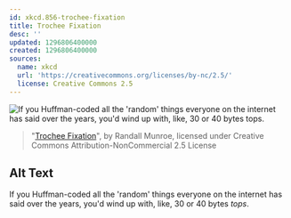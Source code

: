 ```yaml
---
id: xkcd.856-trochee-fixation
title: Trochee Fixation
desc: ''
updated: 1296806400000
created: 1296806400000
sources:
  name: xkcd
  url: 'https://creativecommons.org/licenses/by-nc/2.5/'
  license: Creative Commons 2.5
---
```

![If you Huffman-coded all the 'random' things everyone on the internet has said over the years, you'd wind up with, like, 30 or 40 bytes *tops*.](https://imgs.xkcd.com/comics/trochee_fixation.png)
> "[Trochee Fixation](https://xkcd.com/856/)", by Randall Munroe, licensed under Creative Commons Attribution-NonCommercial 2.5 License

## Alt Text
If you Huffman-coded all the 'random' things everyone on the internet has said over the years, you'd wind up with, like, 30 or 40 bytes *tops*.
